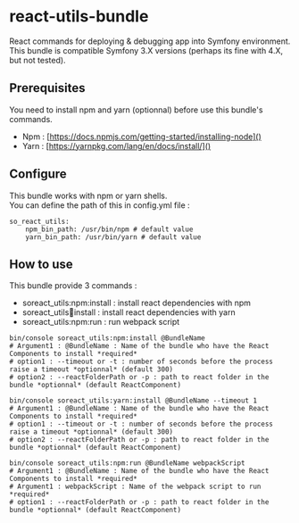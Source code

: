 # react-utils-bundle
React commands for deploying &amp; debugging app into Symfony environment.  
This bundle is compatible Symfony 3.X versions (perhaps its fine with 4.X, but not tested).

## Prerequisites

You need to install npm and yarn (optionnal) before use this bundle's commands.

- Npm : [https://docs.npmjs.com/getting-started/installing-node]()
- Yarn : [https://yarnpkg.com/lang/en/docs/install/]() 

## Configure

This bundle works with npm or yarn shells.  
You can define the path of this in config.yml file :

````
so_react_utils:
    npm_bin_path: /usr/bin/npm # default value
    yarn_bin_path: /usr/bin/yarn # default value
````

## How to use

This bundle provide 3 commands :

- soreact_utils:npm:install : install react dependencies with npm
- soreact_utils:yarn:install : install react dependencies with yarn
- soreact_utils:npm:run : run webpack script

````
bin/console soreact_utils:npm:install @BundleName
# Argument1 : @BundleName : Name of the bundle who have the React Components to install *required*
# option1 : --timeout or -t : number of seconds before the process raise a timeout *optionnal* (default 300)
# option2 : --reactFolderPath or -p : path to react folder in the bundle *optionnal* (default ReactComponent)

bin/console soreact_utils:yarn:install @BundleName --timeout 1
# Argument1 : @BundleName : Name of the bundle who have the React Components to install *required*
# option1 : --timeout or -t : number of seconds before the process raise a timeout *optionnal* (default 300)
# option2 : --reactFolderPath or -p : path to react folder in the bundle *optionnal* (default ReactComponent)

bin/console soreact_utils:npm:run @BundleName webpackScript
# Argument1 : @BundleName : Name of the bundle who have the React Components to install *required*
# Argument1 : webpackScript : Name of the webpack script to run *required*
# option1 : --reactFolderPath or -p : path to react folder in the bundle *optionnal* (default ReactComponent)
````
